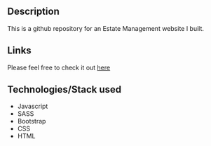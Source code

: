 ## Description 
This is a github repository for an Estate Management website I built. 

## Links
Please feel free to check it out [here](https://bit.ly/3oLwIWz)

## Technologies/Stack used 
* Javascript 
* SASS
* Bootstrap 
* CSS 
* HTML
